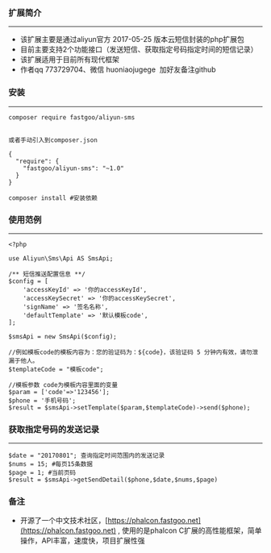 
### 扩展简介

---

* 该扩展主要是通过aliyun官方 2017-05-25 版本云短信封装的php扩展包
* 目前主要支持2个功能接口（发送短信、获取指定号码指定时间的短信记录）
* 该扩展适用于目前所有现代框架
* 作者qq 773729704、微信 huoniaojugege  加好友备注github

### 安装

---

```
composer require fastgoo/aliyun-sms   


或者手动引入到composer.json

{
  "require": {
    "fastgoo/aliyun-sms": "~1.0"
  }
}

composer install #安装依赖
```

### 使用范例

---

```
<?php

use Aliyun\Sms\Api AS SmsApi;

/** 短信推送配置信息 **/
$config = [
    'accessKeyId' => '你的accessKeyId',
    'accessKeySecret' => '你的accessKeySecret',
    'signName' => '签名名称',
    'defaultTemplate' => '默认模板code',
];

$smsApi = new SmsApi($config);

//例如模板code的模板内容为：您的验证码为：${code}，该验证码 5 分钟内有效，请勿泄漏于他人。
$templateCode = "模板code";

//模板参数 code为模板内容里面的变量
$param = ['code'=>'123456'];
$phone = '手机号码';
$result = $smsApi->setTemplate($param,$templateCode)->send($phone);
```

### 获取指定号码的发送记录

---

```
$date = "20170801"; 查询指定时间范围内的发送记录
$nums = 15; #每页15条数据
$page = 1; #当前页码
$result = $smsApi->getSendDetail($phone,$date,$nums,$page)
```

### 备注

* 开源了一个中文技术社区，[https://phalcon.fastgoo.net](https://phalcon.fastgoo.net) , 使用的是phalcon C扩展的高性能框架，简单操作，API丰富，速度快，项目扩展性强




